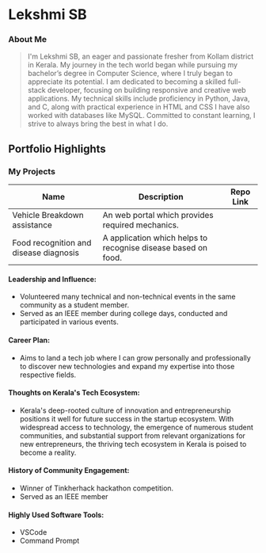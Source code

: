 # Lekshmi SB

### About Me

> I'm Lekshmi SB, an eager and passionate fresher from Kollam district in Kerala.
> My journey in the tech world began while pursuing my bachelor’s degree in Computer Science, where I truly began to appreciate its potential.
> I am dedicated to becoming a skilled full-stack developer, focusing on building responsive and creative web applications.
> My technical skills include proficiency in Python, Java, and C, along with practical experience in HTML and CSS
> I have also worked with databases like MySQL. Committed to constant learning, I strive to always bring the best in what I do.


## Portfolio Highlights

### My Projects

| Name                | Description                                                               | Repo Link                                                      |
|---------------------|---------------------------------------------------------------------------|----------------------------------------------------------------|
| Vehicle Breakdown assistance  | An web portal which provides required mechanics.                                             
| Food recognition and disease diagnosis| A application which helps to recognise disease based on food.

#### Leadership and Influence:

- Volunteered many technical and non-technical events in the same community as a student member.
- Served as an IEEE member during college days, conducted and participated in various events.

#### Career Plan:

- Aims to land a tech job where I can grow personally and professionally to discover new technologies and expand my expertise into those respective fields.

#### Thoughts on Kerala's Tech Ecosystem:

- Kerala's deep-rooted culture of innovation and entrepreneurship positions it well for future success in the startup ecosystem. With widespread access to technology, the emergence of numerous student communities, and substantial support from relevant organizations for new entrepreneurs, the thriving tech ecosystem in Kerala is poised to become a reality.


#### History of Community Engagement:

- Winner of Tinkherhack hackathon competition.
- Served as an IEEE member
  
 #### Highly Used Software Tools:

- VSCode
- Command Prompt





